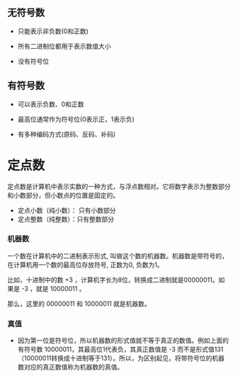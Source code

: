 

## 无符号数
-   只能表示非负数(0和正数)
    
-   所有二进制位都用于表示数值大小
    
-   没有符号位

## 有符号数
-   可以表示负数、0和正数
    
-   最高位通常作为符号位(0表示正，1表示负)
    
-   有多种编码方式(原码、反码、补码)

# 定点数
定点数是计算机中表示实数的一种方式，与浮点数相对。它将数字表示为整数部分和小数部分，但小数点的位置是固定的。

- 定点小数（纯小数）： 只有小数部分
- 定点整数（纯整数）：只有整数部分

### 机器数

一个数在计算机中的二进制表示形式, 叫做这个数的机器数。机器数是带符号的，在计算机用一个数的最高位存放符号, 正数为0, 负数为1。

比如，十进制中的数 +3 ，计算机字长为8位，转换成二进制就是00000011。如果是 -3 ，就是 10000011 。

那么，这里的 00000011 和 10000011 就是机器数。

### 真值

- 因为第一位是符号位，所以机器数的形式值就不等于真正的数值。例如上面的有符号数 10000011，其最高位1代表负，其真正数值是 -3 而不是形式值131（10000011转换成十进制等于131）。所以，为区别起见，将带符号位的机器数对应的真正数值称为机器数的真值。
<!--stackedit_data:
eyJoaXN0b3J5IjpbNzEwODk2NTI5LC03MjkzODk2OTksODIyMj
AzMjFdfQ==
-->
